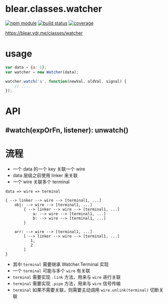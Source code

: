 # blear.classes.watcher

[![npm module][npm-img]][npm-url]
[![build status][travis-img]][travis-url]
[![coverage][coveralls-img]][coveralls-url]

<https://blear.ydr.me/classes/watcher>

[travis-img]: https://img.shields.io/travis/blearjs/blear.classes.watcher/master.svg?maxAge=2592000&style=flat-square
[travis-url]: https://travis-ci.org/blearjs/blear.classes.watcher

[npm-img]: https://img.shields.io/npm/v/blear.classes.watcher.svg?maxAge=2592000&style=flat-square
[npm-url]: https://www.npmjs.com/package/blear.classes.watcher

[coveralls-img]: https://img.shields.io/coveralls/blearjs/blear.classes.watcher/master.svg?maxAge=2592000&style=flat-square
[coveralls-url]: https://coveralls.io/github/blearjs/blear.classes.watcher?branch=master

# usage
```js
var data = {a: 1};
var watcher = new Watcher(data);

watcher.watch('a', function(newVal, oldVal, signal) {
    // ....
});
```


# API
## #watch(expOrFn, listener): unwatch()


# 流程

- 一个 data 的一个 key 关联一个 wire
- data 层级之前使用 linker 来关联
- 一个 wire 关联多个 terminal


```
data => wire => terminal

{ --> linker --> wire --> [terminal1, ...]
    obj: --> wire --> [terminal1, ...]
        { --> linker --> wire --> [terminal1, ...]
            a: --> wire --> [terminal1, ...]
            b: --> wire --> [terminal1, ...]
        }
        
    arr: --> wire --> [terminal1, ...]
        [ --> linker --> wire --> [terminal1, ...]
           1,
           2
        ]
}
```

- 其中 `terminal` 需要继承 Watcher.Terminal 实现
- 一个 `terminal` 可能与多个 `wire` 有关联
- `terminal` 需要实现 `.link` 方法，用来与 `wire` 进行关联
- `terminal` 需要实现 `.pipe` 方法，用来与 `wire` 信号传输
- `terminal` 如果不需要关联，则需要主动调用 `wire.unlink(terminal)` 切断关联

